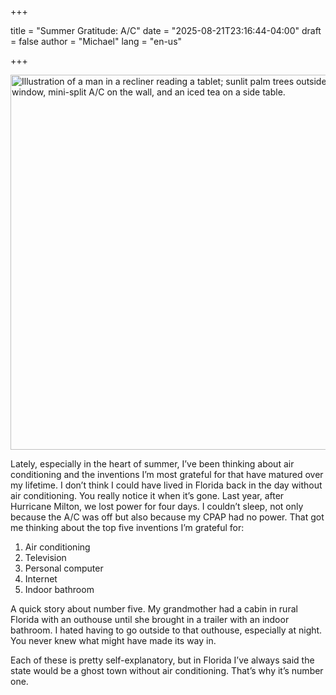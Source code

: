 +++

title = "Summer Gratitude: A/C"
date = "2025-08-21T23:16:44-04:00"
draft = false 
author = "Michael"
lang = "en-us"


+++

<img src="/uploads/florida-ac-comfort-man-reading-recliner-flat-vector.png" alt=" Illustration of a man in a recliner reading a tablet; sunlit palm trees outside a large window, mini-split A/C on the wall, and an iced tea on a side table." width="600" />

Lately, especially in the heart of summer, I’ve been thinking about air conditioning and the inventions I’m most grateful for that have matured over my lifetime. I don’t think I could have lived in Florida back in the day without air conditioning. You really notice it when it’s gone. Last year, after Hurricane Milton, we lost power for four days. I couldn’t sleep, not only because the A/C was off but also because my CPAP had no power. That got me thinking about the top five inventions I’m grateful for:

1. Air conditioning
2. Television
3. Personal computer
4. Internet
5. Indoor bathroom

A quick story about number five. My grandmother had a cabin in rural Florida with an outhouse until she brought in a trailer with an indoor bathroom. I hated having to go outside to that outhouse, especially at night. You never knew what might have made its way in.

Each of these is pretty self-explanatory, but in Florida I’ve always said the state would be a ghost town without air conditioning. That’s why it’s number one.